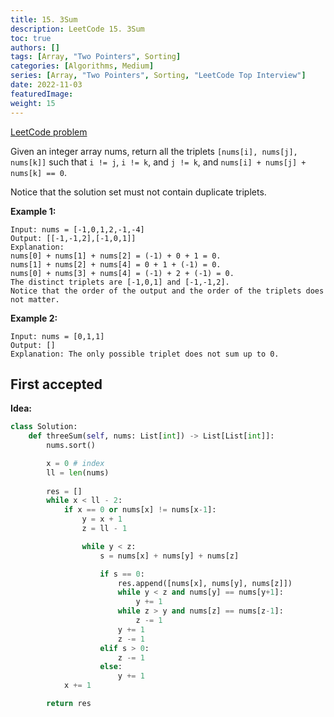 ```yaml
---
title: 15. 3Sum
description: LeetCode 15. 3Sum
toc: true
authors: []
tags: [Array, "Two Pointers", Sorting]
categories: [Algorithms, Medium]
series: [Array, "Two Pointers", Sorting, "LeetCode Top Interview"]
date: 2022-11-03
featuredImage:
weight: 15
---
```


[LeetCode problem](https://leetcode.com/problems/3sum/)

Given an integer array nums, return all the triplets `[nums[i], nums[j], nums[k]]` such that `i != j`, `i != k`, and `j != k`, and `nums[i] + nums[j] + nums[k] == 0`.

Notice that the solution set must not contain duplicate triplets.

**Example 1:**

    Input: nums = [-1,0,1,2,-1,-4]
    Output: [[-1,-1,2],[-1,0,1]]
    Explanation: 
    nums[0] + nums[1] + nums[2] = (-1) + 0 + 1 = 0.
    nums[1] + nums[2] + nums[4] = 0 + 1 + (-1) = 0.
    nums[0] + nums[3] + nums[4] = (-1) + 2 + (-1) = 0.
    The distinct triplets are [-1,0,1] and [-1,-1,2].
    Notice that the order of the output and the order of the triplets does not matter.

**Example 2:**

    Input: nums = [0,1,1]
    Output: []
    Explanation: The only possible triplet does not sum up to 0.

## First accepted

**Idea:**

```python
class Solution:
    def threeSum(self, nums: List[int]) -> List[List[int]]:
        nums.sort()

        x = 0 # index
        ll = len(nums)
        
        res = []
        while x < ll - 2:
            if x == 0 or nums[x] != nums[x-1]:
                y = x + 1
                z = ll - 1

                while y < z:
                    s = nums[x] + nums[y] + nums[z]

                    if s == 0:
                        res.append([nums[x], nums[y], nums[z]])
                        while y < z and nums[y] == nums[y+1]:
                            y += 1
                        while z > y and nums[z] == nums[z-1]:
                            z -= 1
                        y += 1
                        z -= 1
                    elif s > 0:
                        z -= 1
                    else:
                        y += 1
            x += 1

        return res
```
